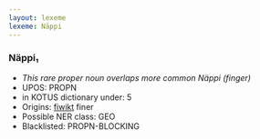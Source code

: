 ```yaml
---
layout: lexeme
lexeme: Näppi
---
```


###  Näppi₁

* _This rare proper noun overlaps more common *Näppi* (finger)_
* UPOS:  PROPN
* in KOTUS dictionary under:  5
* Origins: [fiwikt](https://fi.wiktionary.org/wiki/Näppi) finer 
* Possible NER class:  GEO
* Blacklisted:  PROPN-BLOCKING

